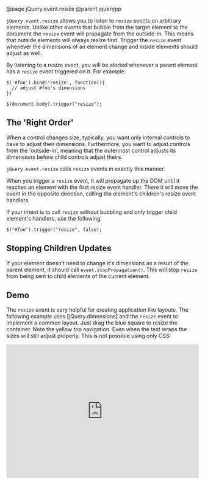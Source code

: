 @page jQuery.event.resize
@parent jquerypp

`jQuery.event.resize` allows you to listen to `resize` events on arbitrary elements.
Unlike other events that bubble from the target element to the document the `resize` event will propagate from the outside-in.
This means that outside elements will always resize first.
Trigger the `resize` event whenever the dimensions of an element change and inside elements should adjust as well.

By listening to a resize event, you will be alerted whenever a parent element has a `resize` event triggered on it. For example:

    $('#foo').bind('resize', function(){
      // adjust #foo's dimensions
    })

    $(document.body).trigger("resize");

## The 'Right Order'

When a control changes size, typically, you want only internal controls to have to adjust their
dimensions.  Furthermore, you want to adjust controls from the 'outside-in', meaning
that the outermost control adjusts its dimensions before child controls adjust theirs.

`jQuery.event.resize` calls `resize` events in exactly this manner.

When you trigger a `resize` event, it will propagate up the DOM until it reaches
an element with the first resize event
handler.  There it will move the event in the opposite direction, calling the element's
children's resize event handlers.

If your intent is to call `resize` without bubbling and only trigger child element's handlers,
use the following:

    $("#foo").trigger("resize", false);

## Stopping Children Updates

If your element doesn't need to change it's dimensions as a result of the parent element, it should
call `event.stopPropagation()`.  This will stop `resize` from being sent to child elements of the current element.

## Demo

The `resize` event is very helpful for creating application like layouts. The following example uses [jQuery.dimensions] and the `resize` event to implement a common layout. Just drag the blue square to resize the container. Note the yellow top navigation. Even when the text wraps the sizes will still adjust properly. This is not possible using only CSS:

<iframe style="width: 100%; height: 350px" src="http://jsfiddle.net/TcB5y/embedded/result,html,js,css" allowfullscreen="allowfullscreen" frameborder="0">JSFiddle</iframe>
